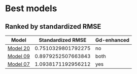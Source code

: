 # Best models
## Ranked by standardized RMSE
| Model                                   | Standardized RMSE  | Gd-enhanced |
| --------------------------------------- | ------------------ | ------------ |
| [Model 20](./models/model20/model20.md) | 0.7510329801792275 | no           |
| [Model 09](./models/model09/model09.md) | 0.8979252507663843 | both         |
| [Model 07](./models/model07/model07.md) | 1.0938171192956212 | yes          |
